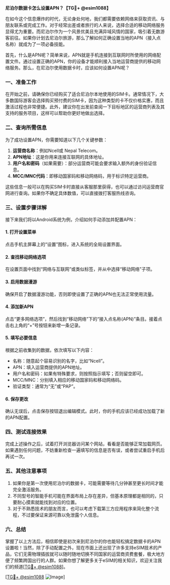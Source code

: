 **尼泊尔数据卡怎么设置APN？【TG💪+ @esim1088】**

在如今这个信息爆炸的时代，无论身处何地，我们都需要依赖网络来获取资讯、与朋友联系或完成工作。对于经常出差或者旅行的人来说，选择合适的移动网络服务显得尤为重要。而尼泊尔作为一个风景优美且充满异域风情的国家，吸引着无数游客前往。如果你计划去尼泊尔旅游，那么了解如何正确设置当地的APN（接入点名称）就成为了一项必备技能。

首先，什么是APN呢？简单来说，APN就是手机连接到互联网时所使用的网络配置文件。通过设置正确的APN，你的设备才能顺利接入当地运营商提供的移动网络服务。那么，在尼泊尔使用数据卡时，应该如何设置APN呢？

### 一、准备工作

在开始之前，请确保你已经购买了适合尼泊尔本地使用的SIM卡。通常情况下，大多数国际游客会选择购买预付费的SIM卡，因为这种类型的卡不仅价格实惠，而且激活过程也非常便捷。此外，建议你在出发前查阅一下目标地区的运营商列表及其支持的服务项目，这样可以帮助你更好地做出选择。

### 二、查询所需信息

为了成功设置APN，你需要知道以下几个关键参数：
1. **运营商名称**：例如Ncell或 Nepal Telecom。
2. **APN地址**：这是你用来连接互联网的具体地址。
3. **用户名和密码**（如果需要）：部分运营商可能会要求输入额外的身份验证信息。
4. **MCC/MNC代码**：即移动国家码和移动网络码，用于标识特定运营商。

这些信息一般可以在购买SIM卡时直接从客服那里获得，也可以通过访问运营商官网进行查询。如果你不确定具体数值，可以直接拨打客服热线咨询。

### 三、设置步骤详解

接下来我们将以Android系统为例，介绍如何手动添加并配置APN：

#### 1. 打开设置菜单
点击手机主屏幕上的“设置”图标，进入系统的全局设置界面。

#### 2. 查找移动网络选项
在设置页面中找到“网络与互联网”或类似标签，并从中选择“移动网络”子项。

#### 3. 启用数据漫游
确保开启了数据漫游功能，否则即使设置了正确的APN也无法正常使用流量。

#### 4. 添加新APN
点击“更多网络选项”，然后找到“移动网络”下的“接入点名称(APN)”条目。接着点击右上角的“+”号按钮来新增一条记录。

#### 5. 填写必要信息
根据之前收集到的数据，依次填写以下内容：
- 名称：随意起个容易识别的名字，比如“Ncell”。
- APN：填入运营商提供的APN地址。
- 用户名和密码：如果有特殊要求，则按照指示填写；否则留空即可。
- MCC/MNC：分别填入相应的移动国家码和移动网络码。
- 验证类型：通常为“无”或“PAP”。

#### 6. 保存更改
确认无误后，点击保存按钮退出编辑模式。此时，你的手机应该已经成功加载了新的APN配置。

### 四、测试连接效果

完成上述操作之后，试着打开浏览器访问某个网站，看看是否能够正常加载网页。如果遇到任何问题，不妨重新检查一遍填写的信息是否有误，或者尝试重启手机后再试一次。

### 五、其他注意事项

1. 如果你是第一次使用尼泊尔的数据卡，可能需要等待几分钟甚至更长时间才能完全激活服务。
2. 不同型号的智能手机可能在界面布局上存在差异，但基本原理都是相同的，只要耐心摸索就能找到对应的位置。
3. 对于不熟悉技术的朋友而言，也可以考虑下载第三方应用程序来简化整个流程，不过要保证来源可靠以免泄露个人信息。

### 六、总结

掌握了以上方法后，相信即使是初次来到尼泊尔的你也能轻松搞定数据卡的APN设置啦！当然，除了手动配置之外，现在市面上还出现了许多支持eSIM技术的产品，它们无需物理插拔就可以随时随地切换不同国家的运营商资费套餐，极大地方便了频繁跨国出行的人群。如果你想了解更多关于eSIM的相关知识，欢迎关注我们的频道[[TG💪+ @esim1088](https://t.me/s/esim1088)]。

[[TG💪+ @esim1088](https://t.me/s/esim1088) ![Image](https://i.postimg.cc/4NQfJmqS/Snipaste-2025-05-13-00-14-12.png)]